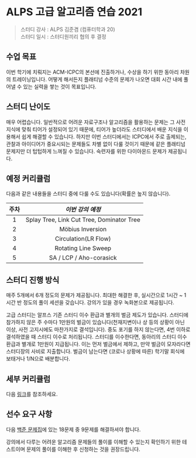 # ALPS 고급 알고리즘 연습 2021

> 스터디 강사 : ALPS 김준겸 (컴퓨터학과 20)<br>스터디 일시 : 스터디원끼리 협의 후 결정 

## 수업 목표

이번 학기에 치뤄지는 ACM-ICPC의 본선에 진출하거나, 수상을 하기 위한 동아리 차원의 트레이닝입니다. 어떻게 해서든지 플래티넘 수준의 문제가 나오면 대회 시간 내에 풀어낼 수 있는 실력을 쌓는 것이 목표입니다.

## 스터디 난이도

매우 어렵습니다. 일반적으로 어려운 자료구조나 알고리즘을 활용하는 문제는 그 사전 지식에 맞춰 티어가 설정되어 있기 때문에, 티어가 높더라도 스터디에서 배운 지식을 이용해서 쉽게 해결할 수 있습니다. 하지만 이번 스터디에서는 ICPC에서 주로 출제되는, 관찰과 아이디어가 중요시되는 문제들도 차별 없이 다룰 것이기 때문에 같은 플래티넘 문제지만 더 텁텁하게 느껴질 수 있습니다. 숙련자를 위한 다이아몬드 문제가 제공됩니다.

## 예정 커리큘럼

다음과 같은 내용들을 스터디 중에 다룰 수도 있습니다(확률은 높지 않습니다).

| 주차 |                     *이번 강의 예정*                     |
| :--: | :------------------------------------------------------: |
|  1   |       Splay Tree, Link Cut Tree, Dominator Tree      |
|  2   |                  Möbius Inversion |
|  3   |             Circulation(LR Flow)             |
|  4   |             Rotating Line Sweep             |
|  5   |             SA / LCP / Aho-corasick              |

## 스터디 진행 방식
매주 5개에서 6개 정도의 문제가 제공됩니다. 최대한 해결한 후, 실시간으로 1시간 ~ 1시간 반 정도의 풀이 세션을 갖습니다. 강의가 있을 경우 녹화본으로 제공됩니다.

고급 스터디는 알프스 기존 스터디 이수 환급과 별개의 벌금 제도가 있습니다. 스터디에 참가하지 않은 주 수마다 1만원의 벌금이 있습니다(천재지변이나 상 등의 상황이 아닌 이상, 사전 고지시에도 마찬가지로 결석입니다). 중도 포기를 하지 않는다면, 4번 이하로 결석하였을 때 스터디 이수로 처리됩니다. 스터디를 이수한다면, 동아리의 스터디 이수 환급과 별개로 1만원이 지급됩니다. 이는 먼저 벌금에서 제하고, 만약 벌금이 모자라다면 스터디장의 사비로 지출합니다. 벌금이 남는다면 (코로나 상황에 따른) 학기말 회식에 보태거나 1/N으로 배분합니다. 

## 세부 커리큘럼

다음 [링크](https://www.youtube.com/watch?v=dQw4w9WgXcQ)를 참조하세요.

## 선수 요구 사항

다음 [백준 문제집](https://www.acmicpc.net/workbook/view/8835)에 있는 18문제 중 9문제를 해결하셔야 합니다.

강의에서 다루는 어려운 알고리즘 문제들의 풀이를 이해할 수 있는지 확인하기 위한 테스트이며 문제의 풀이를 이해한 후 신청하는 것을 권장드립니다.

